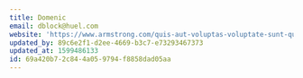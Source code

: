 ```yaml
---
title: Domenic
email: dblock@huel.com
website: 'https://www.armstrong.com/quis-aut-voluptas-voluptate-sunt-quia'
updated_by: 89c6e2f1-d2ee-4669-b3c7-e73293467373
updated_at: 1599486133
id: 69a420b7-2c84-4a05-9794-f8858dad05aa
---
```

